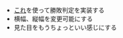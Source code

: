  - [これ](https://note.com/shimakaze_soft/n/n5866efc58b3c#lcDDy)を使って勝敗判定を実装する
 - 横幅、縦幅を変更可能にする
 - 見た目をもうちょっといい感じにする

